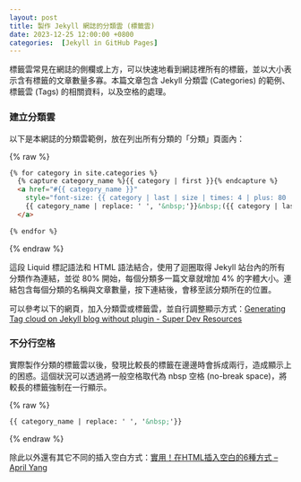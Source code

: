 ```yaml
---
layout: post
title: 製作 Jekyll 網誌的分類雲 (標籤雲)
date: 2023-12-25 12:00:00 +0800
categories:  [Jekyll in GitHub Pages]
---
```


標籤雲常見在網誌的側欄或上方，可以快速地看到網誌裡所有的標籤，並以大小表示含有標籤的文章數量多寡。本篇文章包含 Jekyll 分類雲 (Categories) 的範例、標籤雲 (Tags) 的相關資料，以及空格的處理。

### 建立分類雲

以下是本網誌的分類雲範例，放在列出所有分類的「分類」頁面內：

{% raw %}
``` html
{% for category in site.categories %}
  {% capture category_name %}{{ category | first }}{% endcapture %}
  <a href="#{{ category_name }}"
    style="font-size: {{ category | last | size | times: 4 | plus: 80  }}%">
    {{ category_name | replace: ' ', '&nbsp;'}}&nbsp;({{ category | last | size }})
  </a>
  
{% endfor %}
```
{% endraw %}

這段 Liquid 標記語法和 HTML 語法結合，使用了迴圈取得 Jekyll 站台內的所有分類作為連結，並從 80% 開始，每個分類多一篇文章就增加 4% 的字體大小。連結包含每個分類的名稱與文章數量，按下連結後，會移至該分類所在的位置。

可以參考以下的網頁，加入分類雲或標籤雲，並自行調整顯示方式：[Generating Tag cloud on Jekyll blog without plugin - Super Dev Resources](https://superdevresources.com/tag-cloud-jekyll/)

### 不分行空格

實際製作分類的標籤雲以後，發現比較長的標籤在邊邊時會拆成兩行，造成顯示上的困惑。這個狀況可以透過將一般空格取代為 nbsp 空格 (no-break space)，將較長的標籤強制在一行顯示。

{% raw %}
``` html
{{ category_name | replace: ' ', '&nbsp;'}}
```
{% endraw %}

除此以外還有其它不同的插入空白方式：[實用！在HTML插入空白的6種方式 – April Yang](https://aprilyang.home.blog/2020/02/14/6-ways-to-put-spaces-in-html)